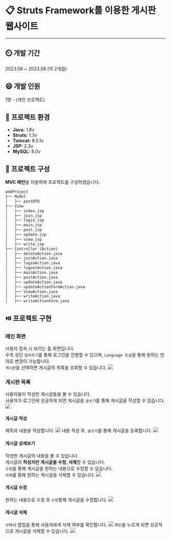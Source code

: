 # 📋 Struts Framework를 이용한 게시판 웹사이트
---
## ⏲️ 개발 기간
2023.06 ~ 2023.08 (약 2개월)
## 😄 개발 인원
1명 - (개인 프로젝트)
## 🌳 프로젝트 환경
* **Java:** 1.8v
* **Struts:** 1.3v
* **Tomcat:** 8.5.1v
* **JSP:** 2.3v
* **MySQL:** 8.0v
## 📂 프로젝트 구성
**MVC 패턴**을 이용하여 프로젝트를 구성하였습니다.
```bash
webProject
├── Model
│   ├── postDTO
├── View
│   ├── index.jsp
│   ├── join.jsp
│   ├── login.jsp
│   ├── main.jsp
│   ├── post.jsp
│   ├── update.jsp
│   ├── view.jsp
│   ├── write.jsp
├── Controller (Action)
│   ├── deleteAction.java
│   ├── joinAction.java
│   ├── loginAction.java
│   ├── logoutAction.java
│   ├── mainAction.java
│   ├── postAction.java
│   ├── updateAction.java
│   ├── updateActionFormAction.java
│   ├── ViewAction.java
│   ├── writeAction.java
│   ├── writeActionForm.java
```
## ⏯️ 프로젝트 구현

### 메인 화면
사용자 접속 시 보이는 홈 화면입니다.<br/>
우측 상단 `접속하기`를 통해 로그인을 진행할 수 있으며, `Language 토글`을 통해 원하는 언어로 변경이 가능합니다.<br/>
`게시판`을 선택하면 게시글의 목록을 조회할 수 있습니다.
<img src = "https://github.com/TNALSA/struts-web/assets/106741517/890194c3-d510-4b39-b0d3-d83af950dedb"/>

### 게시판 목록
사용자들이 작성한 게시글들을 볼 수 있습니다.<br/>
사용자가 로그인에 성공하게 되면 게시글을 `글쓰기`를 통해 게시글을 작성할 수 있습니다.<br/>
<img src = "https://github.com/prod-j/coupon-version-management/assets/106741517/4ce1a60e-6a1a-4463-a894-d0326694614b"/>

#### 게시글 작성
제목과 내용을 작성합니다.
<img src = "https://github.com/prod-j/coupon-version-management/assets/106741517/f8a24f8e-f0e9-48d4-94f2-1a556cfe32c5"/>
내용 작성 후, `글쓰기`를 통해 게시글을 등록합니다.
<img src = "https://github.com/prod-j/coupon-version-management/assets/106741517/56a2444a-feba-4ff4-956a-3f53b4715908"/>

#### 게시글 상세보기
작성한 게시글의 내용을 볼 수 있습니다. <br/>
게시글의 **작성자만 게시글을 수정, 삭제**할 수 있습니다. <br/>
`수정`을 통해 게시글을 원하는 내용으로 수정할 수 있습니다. <br/>
`삭제`를 통해 원하는 게시글을 삭제할 수 있습니다.
<img src = "https://github.com/prod-j/coupon-version-management/assets/106741517/fd34e696-5dad-4dde-85d2-6997b56bf5ce"/>

#### 게시글 수정
원하는 내용으로 수정 후 `수정`통해 게시글을 수정합니다.
<img src = "https://github.com/prod-j/coupon-version-management/assets/106741517/10bd530f-9d87-48d9-a428-af7c16ce674a"/>

#### 게시글 삭제
`삭제`시 팝업을 통해 사용자에게 삭제 여부를 확인합니다.
<img src = "https://github.com/prod-j/coupon-version-management/assets/106741517/a925e128-4115-4481-87a2-95c9f503402c"/>
`확인`을 누르게 되면 성공적으로 게시글을 삭제할 수 있습니다.
<img src = "https://github.com/prod-j/coupon-version-management/assets/106741517/004f2c8a-97bf-4310-ad15-79c1bd6efda9"/>
